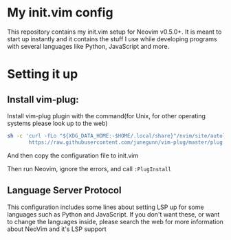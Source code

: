 # My init.vim config

This repository contains my init.vim setup for Neovim v0.5.0+. It is meant to start up instantly and it contains the stuff I use while developing programs with several languages like Python, JavaScript and more.

# Setting it up

## Install vim-plug:

Install vim-plug plugin with the command(for Unix, for other operating systems please look up to the web)

```sh
sh -c 'curl -fLo "${XDG_DATA_HOME:-$HOME/.local/share}"/nvim/site/autoload/plug.vim --create-dirs \
       https://raw.githubusercontent.com/junegunn/vim-plug/master/plug.vim'
```

And then copy the configuration file to init.vim

Then run Neovim, ignore the errors, and call `:PlugInstall`

## Language Server Protocol

This configuration includes some lines about setting LSP up for some languages such as Python and JavaScript. If you don't want these, or want to change the languages inside, please search the web for more information about NeoVim and it's LSP support
